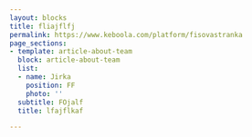 ```yaml
---
layout: blocks
title: fliajflfj
permalink: https://www.keboola.com/platform/fisovastranka
page_sections:
- template: article-about-team
  block: article-about-team
  list:
  - name: Jirka
    position: FF
    photo: ''
  subtitle: FOjalf
  title: lfajflkaf

---
```

